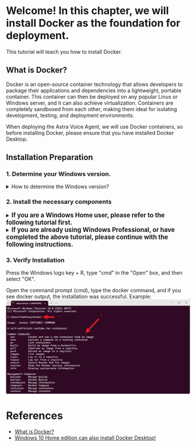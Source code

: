 
# Welcome! In this chapter, we will install Docker as the foundation for deployment.

This tutorial will teach you how to install Docker.

## What is Docker?  
Docker is an open-source container technology that allows developers to package their applications and dependencies into a lightweight, portable container. This container can then be deployed on any popular Linux or Windows server, and it can also achieve virtualization. Containers are completely sandboxed from each other, making them ideal for isolating development, testing, and deployment environments.

When deploying the Astra Voice Agent, we will use Docker containers, so before installing Docker, please ensure that you have installed Docker Desktop.

## Installation Preparation
### 1. Determine your Windows version.
<details>
<summary>How to determine the Windows version?</summary>
Press the Windows logo key + R, type "winver" in the "Open" box, and then select "OK".
If you are using Windows Professional, it will display "Windows Professional"; if you are using Windows Home, it will display "Windows Home".
</details>

### 2. Install the necessary components
<details>
<summary><strong><span style="font-size: 1.2em;">If you are a Windows Home user, please refer to the following tutorial first.</span></strong></summary>

**a. Upgrade to Windows 10/11 Professional:**

Please note! Any upgrade operation carries risks! Please proceed with caution!

**b. If you do not wish to upgrade, you can try this article:** [Windows 10 Home edition can also install Docker Desktop!](https://www.omicsclass.com/article/1243)

If you have installed according to that tutorial, please skip to [this section](#justify).

</details>

<details>
<summary><strong><span style="font-size: 1.2em;">If you are already using Windows Professional, or have completed the above tutorial, please continue with the following instructions.</span></strong></summary>

##### a. Enable Virtualization
First, you need to enable virtualization.

Check if virtualization is enabled:
Right-click the bottom of the desktop taskbar, click Task Manager, and check if virtualization is enabled in the following location:
![1-1.png](pictures%2F1-1.png)

If not enabled, refer to this tutorial to enable it: [Tutorial](https://www.omicsclass.com/article/367).

##### b. Enable Hyper-V
Note! Enabling Hyper-V may conflict with virtual machine-related software! Please confirm in advance!

`Additionally, if you find that VMware is not working after installing Docker on Windows, refer to this [link](https://blog.51cto.com/u_13673282/5237941) or upgrade VMware to the latest version.`

Search "Control Panel" --> Programs and Features --> Turn Windows features on or off --> Check Hyper-V --> OK --> Restart the computer.
![1-3.png](pictures%2F1-3.png)
![1-4.png](pictures%2F1-4.png)
Make sure all options under Hyper-V are checked. After setting, you need to restart the computer.

##### c. Download Docker Desktop
After restarting your computer, open the website https://www.docker.com/get-started, choose the installation package suitable for your operating system, download, and install Docker Desktop.

##### d. After installation, start Docker Desktop
![1-5.png](pictures%2F1-5.png)

Click the start button and wait for Docker Desktop to start.

</details>

<span id='justify'>
</span>

### 3. Verify Installation
Press the Windows logo key + R, type "cmd" in the "Open" box, and then select "OK".

Open the command prompt (cmd), type the docker command, and if you see docker output, the installation was successful.
Example:
![1-2.png](pictures%2F1-2.png)

# References
- [What is Docker?](https://www.docker.com/resources/what-is-docker)
- [Windows 10 Home edition can also install Docker Desktop!](https://www.omicsclass.com/article/1243)
